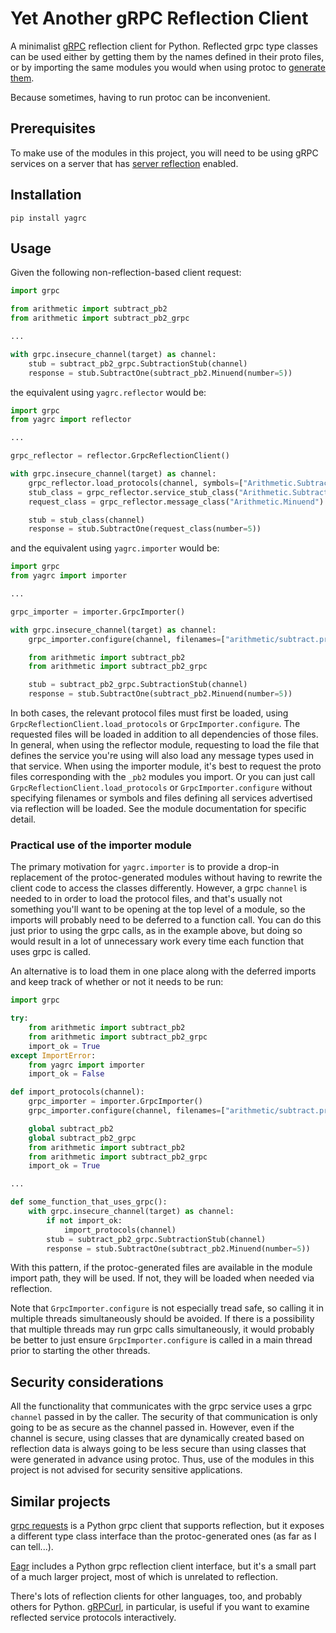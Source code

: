 # Yet Another gRPC Reflection Client

A minimalist [gRPC](https://grpc.io/) reflection client for Python. Reflected grpc type classes can be used either by getting them by the names defined in their proto files, or by importing the same modules you would when using protoc to [generate them](https://grpc.io/docs/languages/python/generated-code/).

Because sometimes, having to run protoc can be inconvenient.

## Prerequisites

To make use of the modules in this project, you will need to be using gRPC services on a server that has  [server reflection](https://github.com/grpc/grpc/blob/master/doc/server-reflection.md) enabled.

## Installation

```shell script
pip install yagrc
```

## Usage

Given the following non-reflection-based client request:
```python
import grpc

from arithmetic import subtract_pb2
from arithmetic import subtract_pb2_grpc

...

with grpc.insecure_channel(target) as channel:
    stub = subtract_pb2_grpc.SubtractionStub(channel)
    response = stub.SubtractOne(subtract_pb2.Minuend(number=5))
```

the equivalent using `yagrc.reflector` would be:
```python
import grpc
from yagrc import reflector

...

grpc_reflector = reflector.GrpcReflectionClient()

with grpc.insecure_channel(target) as channel:
    grpc_reflector.load_protocols(channel, symbols=["Arithmetic.Subtraction"])
    stub_class = grpc_reflector.service_stub_class("Arithmetic.Subtraction")
    request_class = grpc_reflector.message_class("Arithmetic.Minuend")

    stub = stub_class(channel)
    response = stub.SubtractOne(request_class(number=5))
```

and the equivalent using `yagrc.importer` would be:
```python
import grpc
from yagrc import importer

...

grpc_importer = importer.GrpcImporter()

with grpc.insecure_channel(target) as channel:
    grpc_importer.configure(channel, filenames=["arithmetic/subtract.proto"])

    from arithmetic import subtract_pb2
    from arithmetic import subtract_pb2_grpc

    stub = subtract_pb2_grpc.SubtractionStub(channel)
    response = stub.SubtractOne(subtract_pb2.Minuend(number=5))
```

In both cases, the relevant protocol files must first be loaded, using `GrpcReflectionClient.load_protocols` or `GrpcImporter.configure`. The requested files will be loaded in addition to all dependencies of those files. In general, when using the reflector module, requesting to load the file that defines the service you're using will also load any message types used in that service. When using the importer module, it's best to request the proto files corresponding with the `_pb2` modules you import. Or you can just call `GrpcReflectionClient.load_protocols` or `GrpcImporter.configure` without specifying filenames or symbols and files defining all services advertised via reflection will be loaded. See the module documentation for specific detail.

### Practical use of the importer module

The primary motivation for `yagrc.importer` is to provide a drop-in replacement of the protoc-generated modules without having to rewrite the client code to access the classes differently. However, a grpc `channel` is needed to in order to load the protocol files, and that's usually not something you'll want to be opening at the top level of a module, so the imports will probably need to be deferred to a function call. You can do this just prior to using the grpc calls, as in the example above, but doing so would result in a lot of unnecessary work every time each function that uses grpc is called.

An alternative is to load them in one place along with the deferred imports and keep track of whether or not it needs to be run:
```python
import grpc

try:
    from arithmetic import subtract_pb2
    from arithmetic import subtract_pb2_grpc
    import_ok = True
except ImportError:
    from yagrc import importer
    import_ok = False

def import_protocols(channel):
    grpc_importer = importer.GrpcImporter()
    grpc_importer.configure(channel, filenames=["arithmetic/subtract.proto"])

    global subtract_pb2
    global subtract_pb2_grpc
    from arithmetic import subtract_pb2
    from arithmetic import subtract_pb2_grpc
    import_ok = True

...

def some_function_that_uses_grpc():
    with grpc.insecure_channel(target) as channel:
        if not import_ok:
            import_protocols(channel)
        stub = subtract_pb2_grpc.SubtractionStub(channel)
        response = stub.SubtractOne(subtract_pb2.Minuend(number=5))
```
With this pattern, if the protoc-generated files are available in the module import path, they will be used. If not, they will be loaded when needed via reflection.

Note that `GrpcImporter.configure` is not especially tread safe, so calling it in multiple threads simultaneously should be avoided. If there is a possibility that multiple threads may run grpc calls simultaneously, it would probably be better to just ensure `GrpcImporter.configure` is called in a main thread prior to starting the other threads.

## Security considerations

All the functionality that communicates with the grpc service uses a grpc `channel` passed in by the caller. The security of that communication is only going to be as secure as the channel passed in. However, even if the channel is secure, using classes that are dynamically created based on reflection data is always going to be less secure than using classes that were generated in advance using protoc. Thus, use of the modules in this project is not advised for security sensitive applications.

## Similar projects

[grpc requests](https://github.com/spaceone-dev/grpc_requests) is a Python grpc client that supports reflection, but it exposes a different type class interface than the protoc-generated ones (as far as I can tell...).

[Eagr](https://github.com/kensho-technologies/eagr) includes a Python grpc reflection client interface, but it's a small part of a much larger project, most of which is unrelated to reflection.

There's lots of reflection clients for other languages, too, and probably others for Python. [gRPCurl](https://github.com/fullstorydev/grpcurl), in particular, is useful if you want to examine reflected service protocols interactively.

